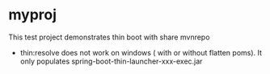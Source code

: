 # myproj

This test project demonstrates thin boot with share mvnrepo
  * thin:resolve does not work on windows ( with or without flatten poms). It only populates  spring-boot-thin-launcher-xxx-exec.jar